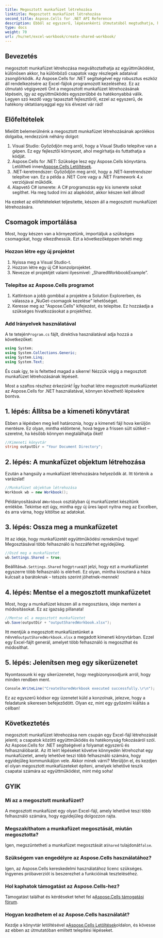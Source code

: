 ```yaml
---
title: Megosztott munkafüzet létrehozása
linktitle: Megosztott munkafüzet létrehozása
second_title: Aspose.Cells for .NET API Reference
description: Ebből az egyszerű, lépésenkénti útmutatóból megtudhatja, hogyan hozhat létre megosztott munkafüzetet az Aspose.Cells for .NET használatával. Tökéletes a csapatmunka fokozására.
type: docs
weight: 70
url: /hu/net/excel-workbook/create-shared-workbook/
---
```

## Bevezetés

megosztott munkafüzet létrehozása megváltoztathatja az együttműködést, különösen akkor, ha különböző csapatok vagy részlegek adataival zsonglőrködik. Az Aspose.Cells for .NET segítségével egy robusztus eszköz áll rendelkezésére az Excel-fájlok programozott kezeléséhez. Ez az útmutató végigvezeti Önt a megosztott munkafüzet létrehozásának lépésein, így az együttműködés egyszerűbbé és hatékonyabbá válik. Legyen szó kezdő vagy tapasztalt fejlesztőről, ezzel az egyszerű, de hatékony oktatóanyaggal egy kis élvezet vár rád!

## Előfeltételek

Mielőtt belemerülnénk a megosztott munkafüzet létrehozásának aprólékos dolgaiba, rendezzünk néhány dolgot:

1. Visual Studio: Győződjön meg arról, hogy a Visual Studio telepítve van a gépen. Ez egy fejlesztői környezet, ahol megírhatja és futtathatja a kódját.
2.  Aspose.Cells for .NET: Szüksége lesz egy Aspose.Cells könyvtárra. Letöltheti innen[Aspose.Cells Letöltések](https://releases.aspose.com/cells/net/).
3. .NET-keretrendszer: Győződjön meg arról, hogy a .NET-keretrendszer telepítve van. Ez a példa a .NET Core vagy a .NET Framework 4.x verziójával működik.
4. Alapvető C# ismerete: A C# programozás egy kis ismerete sokat segíthet. Ha meg tudod írni az alapkódot, akkor készen kell állnod!

Ha ezeket az előfeltételeket teljesítette, készen áll a megosztott munkafüzet létrehozására.

## Csomagok importálása

Most, hogy készen van a környezetünk, importáljuk a szükséges csomagokat, hogy elkezdhessük. Ezt a következőképpen teheti meg:

### Hozzon létre egy új projektet
1. Nyissa meg a Visual Studio-t.
2. Hozzon létre egy új C# konzolprojektet.
3. Nevezze el projektjét valami ilyesmivel: „SharedWorkbookExample”.

### Telepítse az Aspose.Cells programot
1. Kattintson a jobb gombbal a projektre a Solution Explorerben, és válassza a „NuGet-csomagok kezelése” lehetőséget.
2. Keresse meg az "Aspose.Cells" kifejezést, és telepítse. Ez hozzáadja a szükséges hivatkozásokat a projekthez.

### Add Irányelvek használatával
 A te tetején`Program.cs` fájlt, direktíva használatával adja hozzá a következőket:

```csharp
using System;
using System.Collections.Generic;
using System.Linq;
using System.Text;
```

És csak így, te is feltetted magad a sikerre! Nézzük végig a megosztott munkafüzet létrehozásának lépéseit.

Most a szaftos részhez érkezünk! Így hozhat létre megosztott munkafüzetet az Aspose.Cells for .NET használatával, könnyen követhető lépésekre bontva.

## 1. lépés: Állítsa be a kimeneti könyvtárat

Ebben a lépésben meg kell határoznia, hogy a kimeneti fájl hova kerüljön mentésre. Ez olyan, mintha eldöntené, hová tegye a frissen sült sütiket – szeretné, ha később könnyen megtalálhatja őket!

```csharp
//Kimeneti könyvtár
string outputDir = "Your Document Directory";
```

## 2. lépés: A munkafüzet objektum létrehozása

Ezután a hangsúly a munkafüzet létrehozására helyeződik át. Itt történik a varázslat!

```csharp
//Munkafüzet objektum létrehozása
Workbook wb = new Workbook();
```
 Példányosításával a`Workbook` osztályban új munkafüzetet készítünk emlékbe. Tekintse ezt úgy, mintha egy új üres lapot nyitna meg az Excelben, és arra várna, hogy kitöltse az adatokat.

## 3. lépés: Ossza meg a munkafüzetet

Itt az ideje, hogy munkafüzetét együttműködési remekművé tegye! Megosztásával több felhasználó is hozzáférhet egyidejűleg.

```csharp
//Oszd meg a munkafüzetet
wb.Settings.Shared = true;
```
 Beállítás`wb.Settings.Shared` hogy`true`azt jelzi, hogy ezt a munkafüzetet egyszerre több felhasználó is elérheti. Ez olyan, mintha kiosztaná a háza kulcsait a barátoknak – tetszés szerint jöhetnek-mennek!

## 4. lépés: Mentse el a megosztott munkafüzetet

Most, hogy a munkafüzet készen áll a megosztásra, ideje menteni a módosításokat. Ez az igazság pillanata!

```csharp
//Mentse el a megosztott munkafüzetet
wb.Save(outputDir + "outputSharedWorkbook.xlsx");
```
 Itt mentjük a megosztott munkafüzetünket a névvel`outputSharedWorkbook.xlsx` a megadott kimeneti könyvtárban. Ezzel egy Excel-fájlt generál, amelyet több felhasználó is megoszthat és módosíthat.

## 5. lépés: Jelenítsen meg egy sikerüzenetet

Nyomtassunk ki egy sikerüzenetet, hogy megbizonyosodjunk arról, hogy minden rendben ment.

```csharp
Console.WriteLine("CreateSharedWorkbook executed successfully.\r\n");
```
Ez az egyszerű kódsor egy üzenetet küld a konzolnak, jelezve, hogy a feladatunk sikeresen befejeződött. Olyan ez, mint egy győzelmi kiáltás a célban!

## Következtetés 

megosztott munkafüzet létrehozása nem csupán egy Excel-fájl létrehozását jelenti; a csapatok közötti együttműködés és hatékonyság fokozásáról szól. Az Aspose.Cells for .NET segítségével a folyamat egyszerű és felhasználóbarát. Az itt leírt lépéseket követve könnyedén létrehozhat egy munkafüzetet, amely lehetővé teszi több felhasználó számára, hogy egyidejűleg kommunikáljon vele. Akkor minek várni? Merüljön el, és kezdjen el olyan megosztott munkafüzeteket építeni, amelyek lehetővé teszik csapatai számára az együttműködést, mint még soha!

## GYIK

### Mi az a megosztott munkafüzet?
A megosztott munkafüzet egy olyan Excel-fájl, amely lehetővé teszi több felhasználó számára, hogy egyidejűleg dolgozzon rajta.

### Megszakíthatom a munkafüzet megosztását, miután megosztotta?
 Igen, megszüntetheti a munkafüzet megosztását a`Shared` tulajdonát`false`.

### Szükségem van engedélyre az Aspose.Cells használatához?
Igen, az Aspose.Cells kereskedelmi használatához licenc szükséges. Ingyenes próbaverziót is beszerezhet a funkcióinak teszteléséhez.

### Hol kaphatok támogatást az Aspose.Cells-hez?
 Támogatást találhat és kérdéseket tehet fel a[Aspose.Cells támogatási fórum](https://forum.aspose.com/c/cells/9).

### Hogyan kezdhetem el az Aspose.Cells használatát?
 Kezdje a könyvtár letöltésével a[Aspose.Cells Letöltések](https://releases.aspose.com/cells/net/)oldalon, és kövesse az ebben az útmutatóban említett telepítési lépéseket.